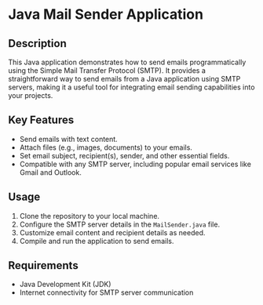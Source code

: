 # Java Mail Sender Application

## Description

This Java application demonstrates how to send emails programmatically using the Simple Mail Transfer Protocol (SMTP). It provides a straightforward way to send emails from a Java application using SMTP servers, making it a useful tool for integrating email sending capabilities into your projects.

## Key Features

- Send emails with text content.
- Attach files (e.g., images, documents) to your emails.
- Set email subject, recipient(s), sender, and other essential fields.
- Compatible with any SMTP server, including popular email services like Gmail and Outlook.

## Usage

1. Clone the repository to your local machine.
2. Configure the SMTP server details in the `MailSender.java` file.
3. Customize email content and recipient details as needed.
4. Compile and run the application to send emails.

## Requirements

- Java Development Kit (JDK)
- Internet connectivity for SMTP server communication

